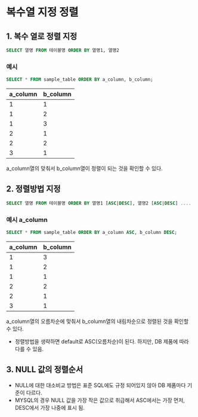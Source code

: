 # 복수열 지정 정렬   

## 1. 복수 열로 정렬 지정

```sql
SELECT 열명 FROM 테이블명 ORDER BY 열명1, 열명2
```

### 예시

```sql
SELECT * FROM sample_table ORDER BY a_column, b_column;
```

| a_column | b_column |
| --- | --- |
| 1 | 1 |
| 1 | 2 |
| 1 | 3 |
| 2 | 1 |
| 2 | 2 |
| 3 | 1 |

a_column열의 맞춰서 b_column열이 정렬이 되는 것을 확인할 수 있다.

## 2. 정렬방법 지정

```sql
SELECT 열명 FROM 테이블명 ORDER BY 열명1 [ASC|DESC], 열명2 [ASC|DESC] ....
```

### 예시 a_column

```sql
SELECT * FROM sample_table ORDER BY a_column ASC, b_column DESC;
```

| a_column | b_column |
| --- | --- |
| 1 | 3 |
| 1 | 2 |
| 1 | 1 |
| 2 | 2 |
| 2 | 1 |
| 3 | 1 |

a_column열의 오름차순에 맞춰서 b_column열의 내림차순으로 정렬된 것을 확인할 수 있다.

- 정렬방법을 생략하면 default로 ASC(오름차순)이 된다. 하지만, DB 제품에 따라 다를 수 있음.

## 3. NULL 값의 정렬순서

- NULL에 대한 대소비교 방법은 표준 SQL에도 규정 되어있지 않아 DB 제품마다 기준이 다르다.
- MYSQL의 경우 NULL 값을 가장 작은 값으로 취급해서 ASC에서는 가장 먼저, DESC에서 가장 나중에 표시 됨.
